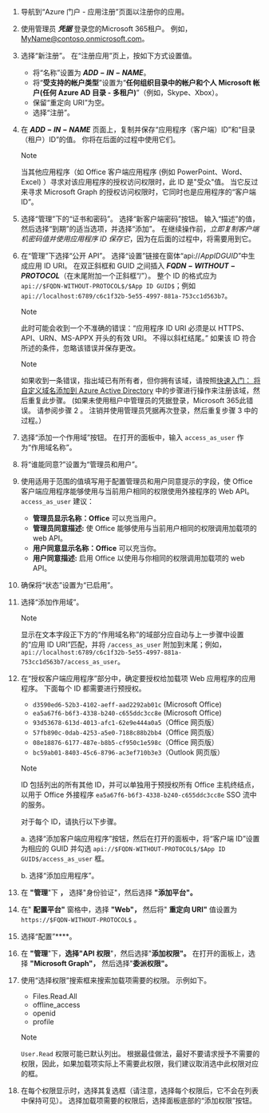 
1. 导航到“Azure 门户 - 应用注册”[](https://go.microsoft.com/fwlink/?linkid=2083908)页面以注册你的应用。

1. 使用管理员 ***凭据*** 登录您的Microsoft 365租户。 例如，MyName@contoso.onmicrosoft.com。

1. 选择“新注册”。 在“注册应用”页上，按如下方式设置值。

    * 将“名称”设置为 **$ADD-IN-NAME$**。
    * 将“**受支持的帐户类型**”设置为“**任何组织目录中的帐户和个人 Microsoft 帐户(任何 Azure AD 目录 - 多租户)**”（例如，Skype、Xbox）。
    * 保留“重定向 URI”为空。
    * 选择“注册”。

1. 在 **$ADD-IN-NAME$** 页面上，复制并保存“应用程序（客户端）ID”和“目录（租户）ID”的值。 你将在后面的过程中使用它们。

    > [!NOTE]
    > 当其他应用程序（如 Office 客户端应用程序 (例如 PowerPoint、Word、Excel) ）寻求对该应用程序的授权访问权限时，此 ID 是"受众"值。 当它反过来寻求 Microsoft Graph 的授权访问权限时，它同时也是应用程序的“客户端 ID”。

1. 选择“管理”下的“证书和密码”。 选择“新客户端密码”按钮。 输入“描述”的值，然后选择“到期”的适当选项，并选择“添加”。 在继续操作前，*立即复制客户端机密码值并使用应用程序 ID 保存它*，因为在后面的过程中，将需要用到它。

1. 在“管理”下选择“公开 API”。 选择“设置”链接在窗体“api://$App ID GUID$”中生成应用 ID URI。 在双正斜框和 GUID 之间插入 **$FQDN-WITHOUT-PROTOCOL$**（在末尾附加一个正斜框“/”）。 整个 ID 的格式应为 `api://$FQDN-WITHOUT-PROTOCOL$/$App ID GUID$`；例如 `api://localhost:6789/c6c1f32b-5e55-4997-881a-753cc1d563b7`。

    > [!NOTE]
    > 此时可能会收到一个不准确的错误：“应用程序 ID URI 必须是以 HTTPS、API、URN、MS-APPX 开头的有效 URI。 不得以斜杠结尾。” 如果该 ID 符合所述的条件，忽略该错误并保存更改。

    > [!NOTE]
    > 如果收到一条错误，指出域已有所有者，但你拥有该域，请按照[快速入门： 将自定义域名添加到 Azure Active Directory](/azure/active-directory/add-custom-domain) 中的步骤进行操作来注册该域，然后重复此步骤。  (如果未使用租户中管理员的凭据登录，Microsoft 365此错误。 请参阅步骤 2 。 注销并使用管理员凭据再次登录，然后重复步骤 3 中的过程。）

1. 选择“添加一个作用域”按钮。 在打开的面板中，输入 `access_as_user` 作为“作用域名称”。

1. 将“谁能同意?”设置为“管理员和用户”。

1. 使用适用于范围的值填写用于配置管理员和用户同意提示的字段，使 Office 客户端应用程序能够使用与当前用户相同的权限使用外接程序的 Web API。 `access_as_user` 建议：

    - **管理员显示名称：Office** 可以充当用户。
    - **管理员同意描述:** 使 Office 能够使用与当前用户相同的权限调用加载项的 web API。
    - **用户同意显示名称：Office** 可以充当你。
    - **用户同意描述:** 启用 Office 以使用与你相同的权限调用加载项的 web API。

1. 确保将“状态”设置为“已启用”。

1. 选择“添加作用域”。

    > [!NOTE]
    > 显示在文本字段正下方的“作用域名称”的域部分应自动与上一步骤中设置的“应用 ID URI”匹配，并将 `/access_as_user` 附加到末尾；例如，`api://localhost:6789/c6c1f32b-5e55-4997-881a-753cc1d563b7/access_as_user`。

1. 在“授权客户端应用程序”部分中，确定要授权给加载项 Web 应用程序的应用程序。 下面每个 ID 都需要进行预授权。
  
    * `d3590ed6-52b3-4102-aeff-aad2292ab01c` (Microsoft Office)
    * `ea5a67f6-b6f3-4338-b240-c655ddc3cc8e` (Microsoft Office)
    * `93d53678-613d-4013-afc1-62e9e444a0a5`（Office 网页版）
    * `57fb890c-0dab-4253-a5e0-7188c88b2bb4`（Office 网页版）
    * `08e18876-6177-487e-b8b5-cf950c1e598c`（Office 网页版）
    * `bc59ab01-8403-45c6-8796-ac3ef710b3e3`（Outlook 网页版）

    > [!NOTE]
    > ID 包括列出的所有其他 ID，并可以单独用于预授权所有 Office 主机终结点，以用于 Office 外接程序 `ea5a67f6-b6f3-4338-b240-c655ddc3cc8e` SSO 流中的服务。 

    对于每个 ID，请执行以下步骤。

      a. 选择“添加客户端应用程序”按钮，然后在打开的面板中，将“客户端 ID”设置为相应的 GUID 并勾选 `api://$FQDN-WITHOUT-PROTOCOL$/$App ID GUID$/access_as_user` 框。

      b. 选择“添加应用程序”。

1. 在 **"管理**"下 **，** 选择"身份验证"，然后选择 **"添加平台"。**

1. 在" **配置平台"** 窗格中，选择 **"Web"，** 然后将" **重定向 URI"** 值设置为 `https://$FQDN-WITHOUT-PROTOCOL$` 。

1. 选择“配置”****。

1. 在 **"管理**"下，**选择"API 权限**"，然后选择"**添加权限"。** 在打开的面板上，选择 **"Microsoft Graph"，** 然后选择"**委派权限"。**

1. 使用“选择权限”搜索框来搜索加载项需要的权限。 示例如下。

    * Files.Read.All
    * offline_access
    * openid
    * profile

    > [!NOTE]
    > `User.Read` 权限可能已默认列出。 根据最佳做法，最好不要请求授予不需要的权限，因此，如果加载项实际上不需要此权限，我们建议取消选中此权限对应的框。

1. 在每个权限显示时，选择其复选框（请注意，选择每个权限后，它不会在列表中保持可见）。 选择加载项需要的权限后，选择面板底部的“添加权限”按钮。
